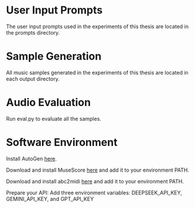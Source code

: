 # User Input Prompts
The user input prompts used in the experiments of this thesis are located in the prompts directory.

# Sample Generation
All music samples generated in the experiments of this thesis are located in each output directory.

# Audio Evaluation
Run eval.py to evaluate all the samples.

# Software Environment

Install AutoGen [here](https://microsoft.github.io/autogen/stable/index.html).

Download and install MuseScore [here](https://musescore.org/en/download) and add it to your environment PATH.

Download and install abc2midi [here](https://github.com/giftmischer69/abcMIDI) and add it to your environment PATH.

Prepare your API:
Add three environment variables: DEEPSEEK_API_KEY, GEMINI_API_KEY, and GPT_API_KEY